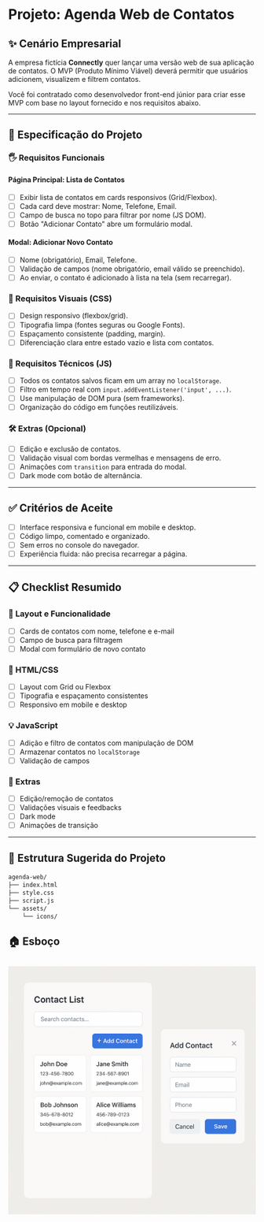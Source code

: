 # Projeto: Agenda Web de Contatos

## ✨ Cenário Empresarial

A empresa fictícia **Connectly** quer lançar uma versão web de sua aplicação de contatos. O MVP (Produto Mínimo Viável) deverá permitir que usuários adicionem, visualizem e filtrem contatos.

Você foi contratado como desenvolvedor front-end júnior para criar esse MVP com base no layout fornecido e nos requisitos abaixo.

---

## 📘 Especificação do Projeto

### 🖐 Requisitos Funcionais

#### Página Principal: Lista de Contatos

* [ ] Exibir lista de contatos em cards responsivos (Grid/Flexbox).
* [ ] Cada card deve mostrar: Nome, Telefone, Email.
* [ ] Campo de busca no topo para filtrar por nome (JS DOM).
* [ ] Botão "Adicionar Contato" abre um formulário modal.

#### Modal: Adicionar Novo Contato

* [ ] Nome (obrigatório), Email, Telefone.
* [ ] Validação de campos (nome obrigatório, email válido se preenchido).
* [ ] Ao enviar, o contato é adicionado à lista na tela (sem recarregar).

### 🎨 Requisitos Visuais (CSS)

* [ ] Design responsivo (flexbox/grid).
* [ ] Tipografia limpa (fontes seguras ou Google Fonts).
* [ ] Espaçamento consistente (padding, margin).
* [ ] Diferenciação clara entre estado vazio e lista com contatos.

### 🧠 Requisitos Técnicos (JS)

* [ ] Todos os contatos salvos ficam em um array no `localStorage`.
* [ ] Filtro em tempo real com `input.addEventListener('input', ...)`.
* [ ] Use manipulação de DOM pura (sem frameworks).
* [ ] Organização do código em funções reutilizáveis.

### 🛠 Extras (Opcional)

* [ ] Edição e exclusão de contatos.
* [ ] Validação visual com bordas vermelhas e mensagens de erro.
* [ ] Animações com `transition` para entrada do modal.
* [ ] Dark mode com botão de alternância.

---

## ✅ Critérios de Aceite

* [ ] Interface responsiva e funcional em mobile e desktop.
* [ ] Código limpo, comentado e organizado.
* [ ] Sem erros no console do navegador.
* [ ] Experiência fluida: não precisa recarregar a página.

---

## 📋 Checklist Resumido

### 🔲 Layout e Funcionalidade

* [ ] Cards de contatos com nome, telefone e e-mail
* [ ] Campo de busca para filtragem
* [ ] Modal com formulário de novo contato

### 🎨 HTML/CSS

* [ ] Layout com Grid ou Flexbox
* [ ] Tipografia e espaçamento consistentes
* [ ] Responsivo em mobile e desktop

### 💡 JavaScript

* [ ] Adição e filtro de contatos com manipulação de DOM
* [ ] Armazenar contatos no `localStorage`
* [ ] Validação de campos

### 🌟 Extras

* [ ] Edição/remoção de contatos
* [ ] Validações visuais e feedbacks
* [ ] Dark mode
* [ ] Animações de transição

---

## 📁 Estrutura Sugerida do Projeto

```plaintext
agenda-web/
├── index.html
├── style.css
├── script.js
└── assets/
    └── icons/
```

## 🏠 Esboço

![Página Inicial do Projeto](figma-agenda.png)
---

